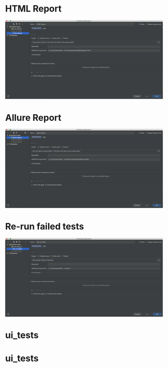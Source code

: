 # HTML Report
![Alt text](doc/html.png?raw=true "HTML Report")
# Allure Report
![Alt text](doc/allure.png?raw=true "Allure Report")
# Re-run failed tests
![Alt text](doc/re-run.png?raw=true "Re-run Failed")
# ui_tests
# ui_tests

